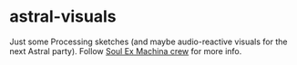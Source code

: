 # astral-visuals

Just some Processing sketches (and maybe audio-reactive visuals for the next Astral party).
Follow [Soul Ex Machina crew](https://www.facebook.com/SoulExMachinaDnB) for more info.